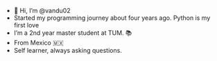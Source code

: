 - 👋 Hi, I’m @vandu02
- Started my programming journey about four years ago. Python is my first love
- I’m a 2nd year master student at TUM. :books:
- From Mexico :mexico:
- Self learner, always asking questions.

<!---
vandu02/vandu02 is a ✨ special ✨ repository because its `README.md` (this file) appears on your GitHub profile.
You can click the Preview link to take a look at your changes.
--->
